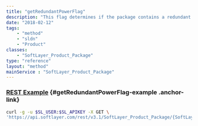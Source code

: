 ```yaml
---
title: "getRedundantPowerFlag"
description: "This flag determines if the package contains a redundant power supply product."
date: "2018-02-12"
tags:
    - "method"
    - "sldn"
    - "Product"
classes:
    - "SoftLayer_Product_Package"
type: "reference"
layout: "method"
mainService : "SoftLayer_Product_Package"
---
```


### [REST Example](#getRedundantPowerFlag-example) <a href="/article/rest/"><i class="fas fa-question"></i></a> {#getRedundantPowerFlag-example .anchor-link} 
```bash
curl -g -u $SL_USER:$SL_APIKEY -X GET \
'https://api.softlayer.com/rest/v3.1/SoftLayer_Product_Package/{SoftLayer_Product_PackageID}/getRedundantPowerFlag'
```
